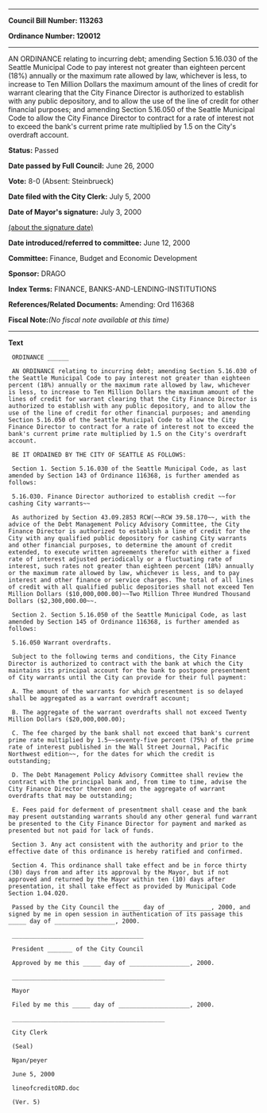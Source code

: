 

********

**Council Bill Number: 113263**
   
**Ordinance Number: 120012**
********

 AN ORDINANCE relating to incurring debt; amending Section 5.16.030 of the Seattle Municipal Code to pay interest not greater than eighteen percent (18%) annually or the maximum rate allowed by law, whichever is less, to increase to Ten Million Dollars the maximum amount of the lines of credit for warrant clearing that the City Finance Director is authorized to establish with any public depository, and to allow the use of the line of credit for other financial purposes; and amending Section 5.16.050 of the Seattle Municipal Code to allow the City Finance Director to contract for a rate of interest not to exceed the bank's current prime rate multiplied by 1.5 on the City's overdraft account.

**Status:** Passed
   
**Date passed by Full Council:** June 26, 2000
   
**Vote:** 8-0 (Absent: Steinbrueck)
   
**Date filed with the City Clerk:** July 5, 2000
   
**Date of Mayor's signature:** July 3, 2000
   
[(about the signature date)](/~public/approvaldate.htm)
   
   
   
**Date introduced/referred to committee:** June 12, 2000
   
**Committee:** Finance, Budget and Economic Development
   
**Sponsor:** DRAGO
   
   
**Index Terms:** FINANCE, BANKS-AND-LENDING-INSTITUTIONS

**References/Related Documents:** Amending: Ord 116368

**Fiscal Note:**_(No fiscal note available at this time)_

********

**Text**
   
```
 ORDINANCE ______

 AN ORDINANCE relating to incurring debt; amending Section 5.16.030 of the Seattle Municipal Code to pay interest not greater than eighteen percent (18%) annually or the maximum rate allowed by law, whichever is less, to increase to Ten Million Dollars the maximum amount of the lines of credit for warrant clearing that the City Finance Director is authorized to establish with any public depository, and to allow the use of the line of credit for other financial purposes; and amending Section 5.16.050 of the Seattle Municipal Code to allow the City Finance Director to contract for a rate of interest not to exceed the bank's current prime rate multiplied by 1.5 on the City's overdraft account.

 BE IT ORDAINED BY THE CITY OF SEATTLE AS FOLLOWS:

 Section 1. Section 5.16.030 of the Seattle Municipal Code, as last amended by Section 143 of Ordinance 116368, is further amended as follows:

 5.16.030. Finance Director authorized to establish credit ~~for cashing City warrants~~

 As authorized by Section 43.09.2853 RCW(~~RCW 39.58.170~~, with the advice of the Debt Management Policy Advisory Committee, the City Finance Director is authorized to establish a line of credit for the City with any qualified public depository for cashing City warrants and other financial purposes, to determine the amount of credit extended, to execute written agreements therefor with either a fixed rate of interest adjusted periodically or a fluctuating rate of interest, such rates not greater than eighteen percent (18%) annually or the maximum rate allowed by law, whichever is less, and to pay interest and other finance or service charges. The total of all lines of credit with all qualified public depositories shall not exceed Ten Million Dollars ($10,000,000.00)~~Two Million Three Hundred Thousand Dollars ($2,300,000.00~~.

 Section 2. Section 5.16.050 of the Seattle Municipal Code, as last amended by Section 145 of Ordinance 116368, is further amended as follows:

 5.16.050 Warrant overdrafts.

 Subject to the following terms and conditions, the City Finance Director is authorized to contract with the bank at which the City maintains its principal account for the bank to postpone presentment of City warrants until the City can provide for their full payment:

 A. The amount of the warrants for which presentment is so delayed shall be aggregated as a warrant overdraft account;

 B. The aggregate of the warrant overdrafts shall not exceed Twenty Million Dollars ($20,000,000.00);

 C. The fee charged by the bank shall not exceed that bank's current prime rate multiplied by 1.5~~seventy-five percent (75%) of the prime rate of interest published in the Wall Street Journal, Pacific Northwest edition~~, for the dates for which the credit is outstanding;

 D. The Debt Management Policy Advisory Committee shall review the contract with the principal bank and, from time to time, advise the City Finance Director thereon and on the aggregate of warrant overdrafts that may be outstanding;

 E. Fees paid for deferment of presentment shall cease and the bank may present outstanding warrants should any other general fund warrant be presented to the City Finance Director for payment and marked as presented but not paid for lack of funds.

 Section 3. Any act consistent with the authority and prior to the effective date of this ordinance is hereby ratified and confirmed.

 Section 4. This ordinance shall take effect and be in force thirty (30) days from and after its approval by the Mayor, but if not approved and returned by the Mayor within ten (10) days after presentation, it shall take effect as provided by Municipal Code Section 1.04.020.

 Passed by the City Council the _____ day of ____________, 2000, and signed by me in open session in authentication of its passage this _____ day of _________________, 2000.

 _____________________________________

 President _______ of the City Council

 Approved by me this _____ day of _________________, 2000.

 ___________________________________________

 Mayor

 Filed by me this _____ day of ____________________, 2000.

 ___________________________________________

 City Clerk

 (Seal)

 Ngan/peyer

 June 5, 2000

 lineofcreditORD.doc

 (Ver. 5)

```
